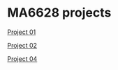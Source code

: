 # MA6628 projects
[Project 01](https://github.com/QQingLiu/assignments/blob/master/Prj01.55484841.ipynb)

[Project 02](https://github.com/QQingLiu/assignments/blob/master/prj02.ipynb)

[Project 04](https://github.com/QQingLiu/assignments/blob/master/Prj04.ipynb)
